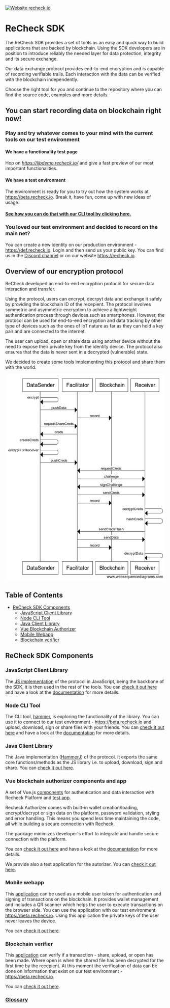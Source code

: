 [![Website recheck.io](https://img.shields.io/badge/Website-recheck.io-brightgreen.svg)](https://recheck.io/) 
# ReCheck SDK 

The ReCheck SDK provides a set of tools as an easy and quick way to build applications that are backed by blockchain. Using the SDK developers are in position to introduce reliably the needed layer for data protection, integrity and its secure exchange.

Our data exchange protocol provides end-to-end encryption and is capable of recording verifiable trails. Each interaction with the data can be verified with the blockchain independently. 

Choose the right tool for you and continue to the repository where you can find the source code, examples and more details.

## You can start recording data on blockchain right now! 

### Play and try whatever comes to your mind with the current tools on our test environment

#### We have a functionality test page

Hop on _https://libdemo.recheck.io/_ and give a fast preview of our most important functionalities. 

#### We have a test environment 
The environment is ready for you to try out how the system works at https://beta.recheck.io. Break it, have fun, come up with new ideas of usage. 

#### [See how you can do that with our CLI tool by clicking here.](https://github.com/ReCheck-io/hammerJS)
### You loved our test environment and decided to record on the main net?
You can create a new identity on our production environment - https://def.recheck.io. Login and then send us your public key. You can find us in the [Discord channel](https://discord.gg/3KwFw72) or on our website https://recheck.io.

## Overview of our encryption protocol

ReCheck developed an end-to-end encryption protocol for secure data interaction and transfer.

Using the protocol, users can encrypt, decrpyt data and exchange it safely by providing the blockchain ID of the recepient. The protocol involves symmetric and asymmetric encryption to achieve a lightweight authentication process through devices such as smartphones. However, the protocol can be used for end-to-end encryption and data tracking by other type of devices such as the ones of IoT nature as far as they can hold a key pair and are connected to the internet.

The user can upload, open or share data using another device without the need to expose their private key from the identity device. The protocol also ensures that the data is never sent in a decrypted (vulnerable) state. 

We decided to create some tools implementing this protocol and share them with the world.

![ligthProtocol](lightProtocol.png)

## Table of Contents
 - [ReCheck SDK Components](#recheck-sdk-components)
    - [JavaScript Client Library](#javascript-client-library)
    - [Node CLI Tool](#node-cli-tool)
    - [Java Client Library](#java-client-library)
    - [Vue Blockchain Authorizer](#vue-blockchain-authorizer-components-and-app)
    - [Mobile Webapp](#mobile-webapp)
    - [Blockchain verifier](#blockchain-verifier)


## ReCheck SDK Components

### JavaScript Client Library 
The [JS implementation](https://github.com/ReCheck-io/recheck-clientjs-library) of the protocol in JavaScript, being the backbone of the SDK, it is then used in the rest of the tools. You can [check it out here](https://github.com/ReCheck-io/recheck-clientjs-library) and have a look at the [documentation](https://github.com/ReCheck-io/recheck-clientjs-library/blob/master/docs/index.md) for more details.

### Node CLI Tool 
The CLI tool, [hammer](https://github.com/ReCheck-io/hammerJS), is exploring the functionality of the library. You can use it to connect to our test environment - https://beta.recheck.io and upload, download, sign or share files with your friends. You can [check it out here](https://github.com/ReCheck-io/hammerJS) and have a look at the [documentation](https://github.com/ReCheck-io/hammerJS/blob/master/docs/index.md) for more details.

### Java Client Library
The Java implementation ([HammerJ](https://github.com/ReCheck-io/hammerJ)) of the protocol. It exports the same core functions/methods as the JS library i.e. to upload, download, sign and share. You can [check it out here](https://github.com/ReCheck-io/hammerJ).

### Vue blockchain authorizer components and app

A set of Vue.js [components](https://github.com/ReCheck-io/vue-recheck-authorizer) for authentication and data interaction with Recheck Platform and [test app](https://github.com/ReCheck-io/vue-recheck-authorizer-app).

Recheck Authorizer comes with built-in wallet creation/loading, encrypt/decrypt or sign data on the platform, password validation, styling and error handling. This means you spend less time maintaining the code, all while building a secure connection with Recheck.

The package minimizes developer's effort to integrate and handle secure connection with the platform.

You can [check it out here](https://github.com/ReCheck-io/vue-recheck-authorizer) and have a look at the [documentation](https://recheck-io.github.io/vue-recheck-authorizer/guide.html) for more details.

We provide also a test application for the autorizer. You can [check it out here](https://github.com/ReCheck-io/vue-recheck-authorizer-app).

### Mobile webapp 
This [application](https://github.com/ReCheck-io/recheck-mobile-webapp) can be used as a mobile user token for authentication and signing of transactions on the blockchain. It provides wallet management and includes a QR scanner which helps the user to execute transactions on the browser side. You can use the application with our test environment https://beta.recheck.io. Using this application the private keys of the user never leaves the device. 

You can [check it out here](https://github.com/ReCheck-io/recheck-mobile-webapp).

### Blockchain verifier

This [application](https://github.com/ReCheck-io/recheck-verifier) can verify if a transaction - share, upload, or open has been made. Where open is when the shared file has been decrypted for the first time by the recepient. At this moment the verification of data can be done on information that exist on our test environment - https://beta.recheck.io. 

You can [check it out here](https://github.com/ReCheck-io/recheck-verifier).


### [Glossary](Glossary.md)
